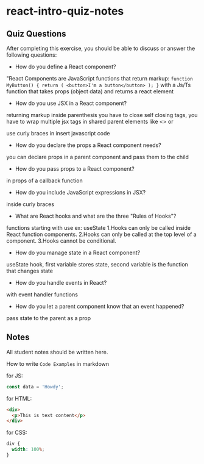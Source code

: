 # react-intro-quiz-notes

## Quiz Questions

After completing this exercise, you should be able to discuss or answer the following questions:

- How do you define a React component?

"React Components are JavaScript functions that return markup:
`function MyButton() {
  return (
    <button>I'm a button</button>
  );
}`
with a Js/Ts function that takes props (object data) and returns a react element

- How do you use JSX in a React component?

returning markup inside parenthesis
you have to close self closing tags,
you have to wrap multiple jsx tags in shared parent elements like <> or <div>
use curly braces in insert javascript code

- How do you declare the props a React component needs?

you can declare props in a parent component and pass them to the child

- How do you pass props to a React component?

in props of a callback function

- How do you include JavaScript expressions in JSX?

inside curly braces

- What are React hooks and what are the three "Rules of Hooks"?

functions starting with use ex: useState
1.Hooks can only be called inside React function components.
2.Hooks can only be called at the top level of a component.
3.Hooks cannot be conditional.

- How do you manage state in a React component?

useState hook, first variable stores state, second variable is the function that changes state

- How do you handle events in React?

with event handler functions

- How do you let a parent component know that an event happened?

pass state to the parent as a prop

## Notes

All student notes should be written here.

How to write `Code Examples` in markdown

for JS:

```javascript
const data = 'Howdy';
```

for HTML:

```html
<div>
  <p>This is text content</p>
</div>
```

for CSS:

```css
div {
  width: 100%;
}
```
